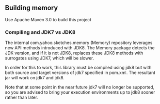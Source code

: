 ## Building memory
Use Apache Maven 3.0 to build this project

### Compiling and JDK7 vs JDK8
The internal com.yahoo.sketches.memory (Memory) repository leverages new API methods introduced with JDK8. 
The Memory package detects the JDK version, and if it is not JDK8, replaces these
JDK8 methods with surrogates using JDK7, which will be slower. 
 
In order for this to work, this library must be compiled using jdk8 
but with both source and target versions of jdk7 specified in pom.xml. 
The resultant jar will work on jdk7 and jdk8. 

Note that at some point in the near future jdk7 will no longer be supported, 
so you are advised to bring your execution environments up to jdk8 sooner rather than later.
 
